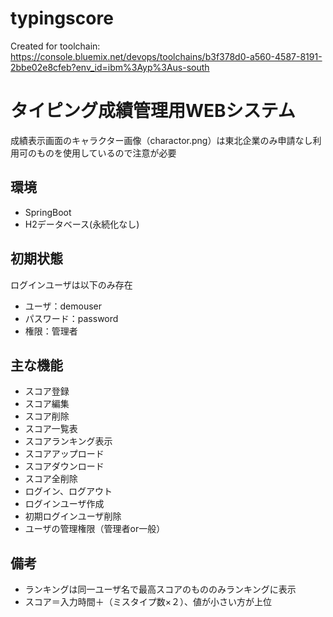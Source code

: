 # typingscore
Created for toolchain: https://console.bluemix.net/devops/toolchains/b3f378d0-a560-4587-8191-2bbe02e8cfeb?env_id=ibm%3Ayp%3Aus-south

# タイピング成績管理用WEBシステム
成績表示画面のキャラクター画像（charactor.png）は東北企業のみ申請なし利用可のものを使用しているので注意が必要

## 環境
* SpringBoot
* H2データベース(永続化なし)

## 初期状態
ログインユーザは以下のみ存在
* ユーザ：demouser
* パスワード：password
* 権限：管理者

## 主な機能
* スコア登録
* スコア編集
* スコア削除
* スコア一覧表
* スコアランキング表示
* スコアアップロード
* スコアダウンロード
* スコア全削除
* ログイン、ログアウト
* ログインユーザ作成
* 初期ログインユーザ削除
* ユーザの管理権限（管理者or一般）

## 備考
* ランキングは同一ユーザ名で最高スコアのもののみランキングに表示
* スコア＝入力時間＋（ミスタイプ数×２）、値が小さい方が上位
